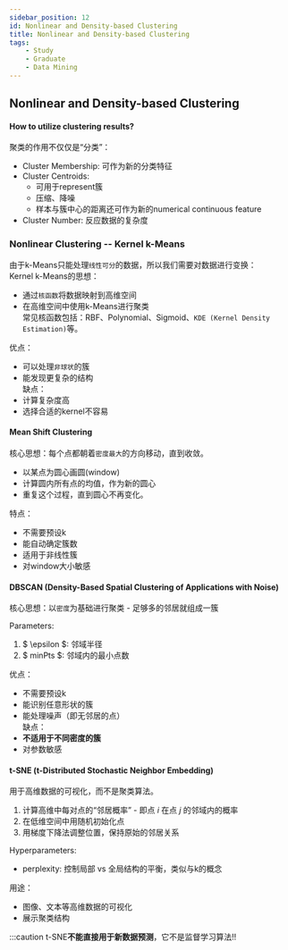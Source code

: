 ```yaml
---
sidebar_position: 12
id: Nonlinear and Density-based Clustering
title: Nonlinear and Density-based Clustering
tags:
    - Study
    - Graduate
    - Data Mining
---
```


## Nonlinear and Density-based Clustering

#### How to utilize clustering results?

聚类的作用不仅仅是“分类”：

- Cluster Membership: 可作为新的分类特征
- Cluster Centroids:
    - 可用于represent簇
    - 压缩、降噪
    - 样本与簇中心的距离还可作为新的numerical continuous feature
- Cluster Number: 反应数据的复杂度

### Nonlinear Clustering -- Kernel k-Means

由于k-Means只能处理`线性可分`的数据，所以我们需要对数据进行变换：  
Kernel k-Means的思想：

- 通过`核函数`将数据映射到高维空间
- 在高维空间中使用k-Means进行聚类  
  常见核函数包括：RBF、Polynomial、Sigmoid、`KDE (Kernel Density Estimation)`等。

优点：

- 可以处理`非球状`的簇
- 能发现更复杂的结构  
  缺点：
- 计算复杂度高
- 选择合适的kernel不容易

#### Mean Shift Clustering

核心思想：每个点都朝着`密度最大`的方向移动，直到收敛。

- 以某点为圆心画圆(window)
- 计算圆内所有点的均值，作为新的圆心
- 重复这个过程，直到圆心不再变化。

特点：

- 不需要预设k
- 能自动确定簇数
- 适用于非线性簇
- 对window大小敏感

#### DBSCAN (Density-Based Spatial Clustering of Applications with Noise)

核心思想：以`密度`为基础进行聚类 - 足够多的邻居就组成一簇

Parameters:

1. $ \epsilon $: 邻域半径
2. $ minPts $: 邻域内的最小点数

优点：

- 不需要预设k
- 能识别任意形状的簇
- 能处理噪声（即无邻居的点）  
  缺点：
- **不适用于不同密度的簇**
- 对参数敏感

#### t-SNE (t-Distributed Stochastic Neighbor Embedding)

用于高维数据的可视化，而不是聚类算法。

1. 计算高维中每对点的“邻居概率” - 即点 $i$ 在点 $j$ 的邻域内的概率
2. 在低维空间中用随机初始化点
3. 用梯度下降法调整位置，保持原始的邻居关系

Hyperparameters:

- perplexity: 控制局部 vs 全局结构的平衡，类似与k的概念

用途：

- 图像、文本等高维数据的可视化
- 展示聚类结构

:::caution
t-SNE**不能直接用于新数据预测**，它不是监督学习算法!!
